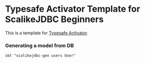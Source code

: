 # Typesafe Activator Template for ScalikeJDBC Beginners

This is a template for [Typesafe Activator](http://typesafe.com/platform/getstarted).


### Generating a model from DB

```
sbt "scalikejdbc-gen users User"
```
